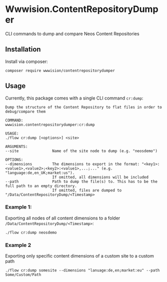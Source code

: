 # Wwwision.ContentRepositoryDumper

CLI commands to dump and compare Neos Content Repositories

## Installation

Install via composer:

    composer require wwwision/contentrepositorydumper

## Usage

Currently, this package comes with a single CLI command `cr:dump`:

    Dump the structure of the Content Repository to flat files in order to debug/compare them
    
    COMMAND:
    wwwision.contentrepositorydumper:cr:dump
    
    USAGE:
    ./flow cr:dump [<options>] <site>
    
    ARGUMENTS:
    --site               Name of the site node to dump (e.g. "neosdemo")
    
    OPTIONS:
    --dimensions         The dimensions to export in the format: "<key1>:<value1>,<value2>;<key2>:<value1>,...;..." (e.g. "language:de,en_UK;market:us").
                         If omitted, all dimensions will be included
    --path               Path to dump the file(s) to. This has to be the full path to an empty directory.
                         If omitted, files are dumped to "/Data/ContentRepositoryDump/<Timestamp>

### Example 1:

Exporting all nodes of all content dimensions to a folder `/Data/ContentRepositoryDump/<Timestamp>`:

    ./flow cr:dump neosdemo

### Example 2

Exporting only specific content dimensions of a custom site to a custom path

    ./flow cr:dump somesite --dimensions "lanuage:de,en;market:eu" --path Some/Custom/Path
